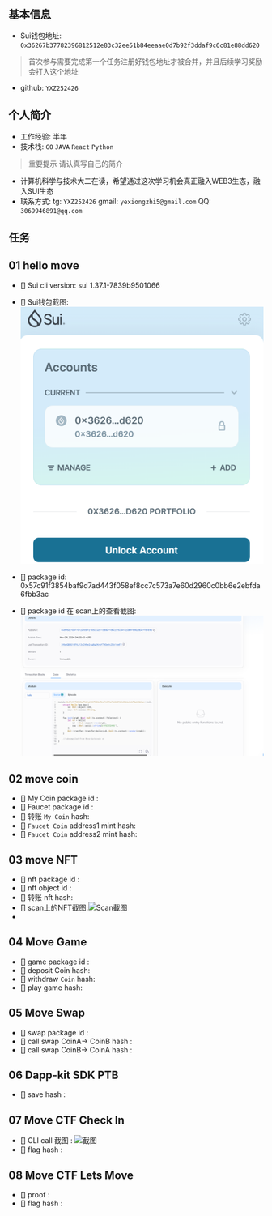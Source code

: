 ## 基本信息
- Sui钱包地址: `0x36267b37782396812512e83c32ee51b84eeaae0d7b92f3ddaf9c6c81e88dd620`
> 首次参与需要完成第一个任务注册好钱包地址才被合并，并且后续学习奖励会打入这个地址
- github: `YXZ252426`

## 个人简介
- 工作经验: 半年
- 技术栈: `GO` `JAVA` `React` `Python`
> 重要提示 请认真写自己的简介
- 计算机科学与技术大二在读，希望通过这次学习机会真正融入WEB3生态，融入SUI生态
- 联系方式: tg: `YXZ252426` gmail: `yexiongzhi5@gmail.com` QQ: `3069946891@qq.com`  

## 任务

##   01 hello move  
- [] Sui cli version: sui 1.37.1-7839b9501066

- [] Sui钱包截图: ![Sui钱包截图](image/img.png)
- [] package id: 0x57c91f3854baf9d7ad443f058ef8cc7c573a7e60d2960c0bb6e2ebfda6fbb3ac
- [] package id 在 scan上的查看截图:![Scan截图](./image/img_1.png)

##   02 move coin
- [] My Coin package id : 
- [] Faucet package id : 
- [] 转账 `My Coin` hash:
- [] `Faucet Coin` address1 mint hash:
- [] `Faucet Coin` address2 mint hash:

##   03 move NFT
- [] nft package id :
- [] nft object id : 
- [] 转账 nft  hash:
- [] scan上的NFT截图:![Scan截图]()
- 

##   04 Move Game
- [] game package id :
- [] deposit Coin hash:
- [] withdraw `Coin` hash:
- [] play game hash:

##   05 Move Swap
- [] swap package id :
- [] call swap CoinA-> CoinB  hash :
- [] call swap CoinB-> CoinA  hash :

##   06 Dapp-kit SDK PTB
- [] save hash :

##   07 Move CTF Check In
- [] CLI call 截图 : ![截图](./images/你的图片地址)
- [] flag hash :

##   08 Move CTF Lets Move
- [] proof : 
- [] flag hash :
